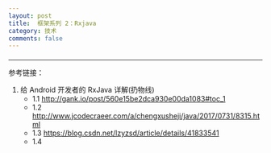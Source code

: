 ```yaml
---
layout: post
title:  框架系列 2：Rxjava
category: 技术
comments: false
---
```


####  
 ---
 
 

 
 
 
 
 参考链接：
 
 1. 给 Android 开发者的 RxJava 详解(扔物线)
 	* 1.1 <http://gank.io/post/560e15be2dca930e00da1083#toc_1>
 	* 1.2 <http://www.jcodecraeer.com/a/chengxusheji/java/2017/0731/8315.html>
 	* 1.3 <https://blog.csdn.net/lzyzsd/article/details/41833541>
 	* 1.4 
 
 
 
 
 
 
 
 
 
 
 
 
 
 
 
 
 